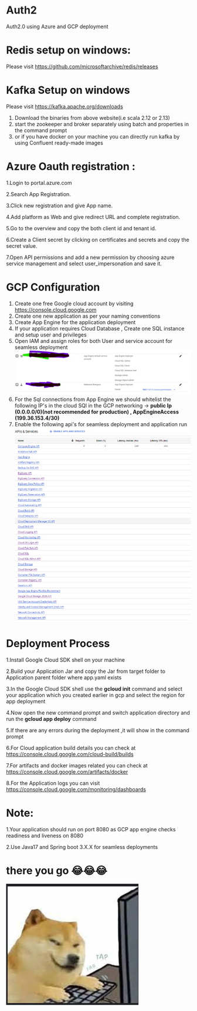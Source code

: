 # Auth2
Auth2.0 using Azure and GCP deployment


# Redis setup on windows:
Please visit https://github.com/microsoftarchive/redis/releases


# Kafka Setup on windows
Please visit https://kafka.apache.org/downloads
1. Download the binaries from above website(i.e scala 2.12 or 2.13)
2. start the zookeeper and broker separately using batch and properties in the command prompt
3. or if you have docker on your machine you can directly run kafka by using Confluent ready-made images 


# Azure Oauth registration :
1.Login to portal.azure.com

2.Search App Registration.

3.Click new registration and give App name.

4.Add platform as Web and give redirect URL and complete registration.

5.Go to the overview and copy the both client id and tenant id.

6.Create a Client secret by clicking on certificates and secrets and copy the secret value.

7.Open API permissions and add a new permission by choosing azure service management and select user_impersonation and save it.


# GCP Configuration
1. Create one free Google cloud account by visiting https://console.cloud.google.com
2. Create one new application as per your naming conventions
3. Create App Engine for the application deployment
4. If your application requires Cloud Database , Create one SQL instance and setup user and privileges
5. Open IAM and assign roles for both User and service account for seamless deployment
    ![img_1.png](img_1.png)
6. For the Sql connections from App Engine we should whitelist the following IP's in the cloud SQl in the GCP networking ->
   **public Ip (0.0.0.0/0)(not recommended for production) ,
   AppEngineAccess (199.36.153.4/30)**
7. Enable the following api's for seamless deployment and application run
  ![img_2.png](img_2.png)

# Deployment Process
1.Install Google Cloud SDK shell on your machine

2.Build your Application Jar and copy the Jar from target folder to Application parent folder where app.yaml exists

3.In the Google Cloud SDK shell use the **gcloud init** command and select your application which you created earlier in gcp and select the region for app deployment

4.Now open the new command prompt and switch application directory and run the **gcloud app deploy** command

5.If there are any errors during the deployment ,it will show in the command prompt

6.For Cloud application build details you can check at https://console.cloud.google.com/cloud-build/builds

7.For artifacts and docker images related you can check at https://console.cloud.google.com/artifacts/docker

8.For the Application logs you can visit https://console.cloud.google.com/monitoring/dashboards

# Note:

1.Your application should run on port 8080 as GCP app engine checks readiness and liveness on 8080

2.Use Java17 and Spring boot 3.X.X for seamless deployments





# there you go 😂😂😂
![img.png](img.png)



